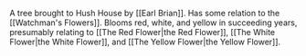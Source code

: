 A tree brought to Hush House by [[Earl Brian]]. Has some relation to the [[Watchman's Flowers]]. Blooms red, white, and yellow in succeeding years, presumably relating to [[The Red Flower|the Red Flower]], [[The White Flower|the White Flower]], and [[The Yellow Flower|the Yellow Flower]].